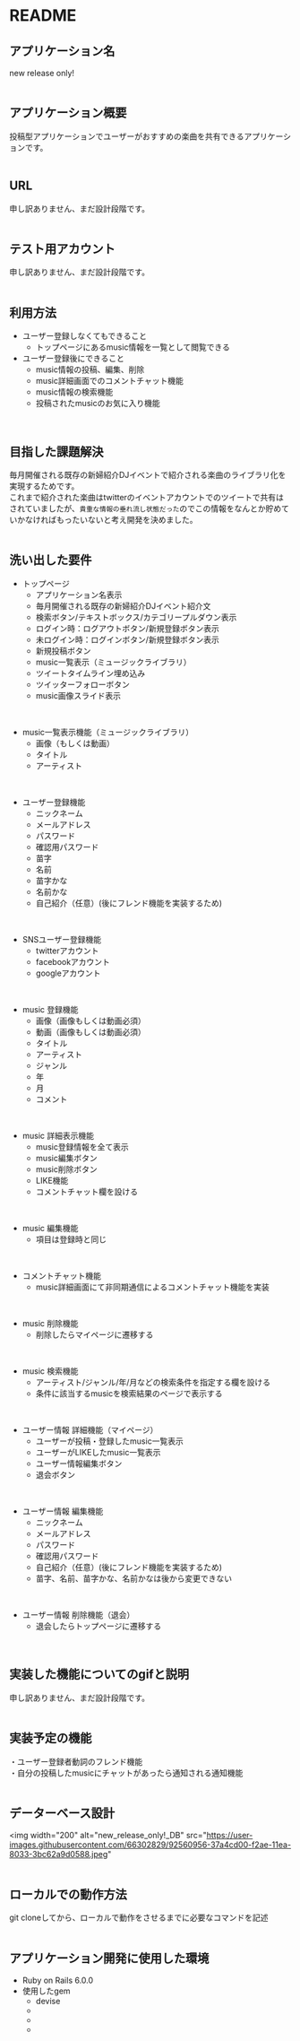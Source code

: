 # README

## アプリケーション名
new release only!  
<br>
## アプリケーション概要
投稿型アプリケーションでユーザーがおすすめの楽曲を共有できるアプリケーションです。  
<br>

## URL
申し訳ありません、まだ設計段階です。  
<br>

## テスト用アカウント
申し訳ありません、まだ設計段階です。  
<br>

## 利用方法
* ユーザー登録しなくてもできること
  * トップページにあるmusic情報を一覧として閲覧できる
* ユーザー登録後にできること
  * music情報の投稿、編集、削除
  * music詳細画面でのコメントチャット機能
  * music情報の検索機能
  * 投稿されたmusicのお気に入り機能
<br>

## 目指した課題解決
毎月開催される既存の新婦紹介DJイベントで紹介される楽曲のライブラリ化を実現するためです。  
これまで紹介された楽曲はtwitterのイベントアカウントでのツイートで共有はされていましたが、`貴重な情報の垂れ流し状態だった`のでこの情報をなんとか貯めていかなければもったいないと考え開発を決めました。  
<br>

## 洗い出した要件
* トップページ
  * アプリケーション名表示
  * 毎月開催される既存の新婦紹介DJイベント紹介文
  * 検索ボタン/テキストボックス/カテゴリープルダウン表示
  * ログイン時：ログアウトボタン/新規登録ボタン表示
  * 未ログイン時：ログインボタン/新規登録ボタン表示
  * 新規投稿ボタン
  * music一覧表示（ミュージックライブラリ）
  * ツイートタイムライン埋め込み
  * ツイッターフォローボタン
  * music画像スライド表示
<br>

* music一覧表示機能（ミュージックライブラリ）
  * 画像（もしくは動画）
  * タイトル
  * アーティスト
<br>

* ユーザー登録機能
  * ニックネーム
  * メールアドレス
  * パスワード
  * 確認用パスワード
  * 苗字
  * 名前
  * 苗字かな
  * 名前かな
  * 自己紹介（任意）(後にフレンド機能を実装するため)
<br>

* SNSユーザー登録機能
  * twitterアカウント
  * facebookアカウント
  * googleアカウント
<br>

* music 登録機能
  * 画像（画像もしくは動画必須）
  * 動画（画像もしくは動画必須）
  * タイトル
  * アーティスト
  * ジャンル
  * 年
  * 月
  * コメント
<br>

* music 詳細表示機能
  * music登録情報を全て表示
  * music編集ボタン
  * music削除ボタン
  * LIKE機能
  * コメントチャット欄を設ける
<br>

* music 編集機能
  * 項目は登録時と同じ
<br>

* コメントチャット機能
  * music詳細画面にて非同期通信によるコメントチャット機能を実装
<br>

* music 削除機能
  * 削除したらマイページに遷移する
<br>

* music 検索機能
  * アーティスト/ジャンル/年/月などの検索条件を指定する欄を設ける
  * 条件に該当するmusicを検索結果のページで表示する
<br>

* ユーザー情報 詳細機能（マイページ）
  * ユーザーが投稿・登録したmusic一覧表示
  * ユーザーがLIKEしたmusic一覧表示
  * ユーザー情報編集ボタン
  * 退会ボタン
<br>

* ユーザー情報 編集機能
  * ニックネーム
  * メールアドレス
  * パスワード
  * 確認用パスワード
  * 自己紹介（任意）(後にフレンド機能を実装するため)
  * 苗字、名前、苗字かな、名前かなは後から変更できない
<br>

* ユーザー情報 削除機能（退会）
  * 退会したらトップページに遷移する
<br>


## 実装した機能についてのgifと説明
申し訳ありません、まだ設計段階です。  
<br>

## 実装予定の機能
・ユーザー登録者動詞のフレンド機能  
・自分の投稿したmusicにチャットがあったら通知される通知機能  
<br>

## データーベース設計
<img width="200" alt="new_release_only!_DB" src="https://user-images.githubusercontent.com/66302829/92560956-37a4cd00-f2ae-11ea-8033-3bc62a9d0588.jpeg"  
<br>

## ローカルでの動作方法
git cloneしてから、ローカルで動作をさせるまでに必要なコマンドを記述  
<br>

## アプリケーション開発に使用した環境
* Ruby on Rails 6.0.0  
* 使用したgem
    * devise
    * 
    * 
    * 
<br>

